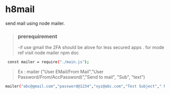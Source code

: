 # h8mail
send mail using node mailer.

> ### prerequirement 
 > -if use gmail the 2FA should be alove for less secured apps . for mode ref visit node mailer npm doc
 

```sh
 const mailer = require("./main.js"); 
```
> Ex : mailer ("User EMail/From Mail","User Password/From/AccPassword)","Send to mail", "Sub", "text")

```sh 
mailer("abc@gmail.com","password@1234","xyz@abc.com","Test Subject"," Mail Text ")
```
